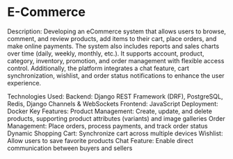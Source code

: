 # E-Commerce
Description:
Developing an eCommerce system that allows users to browse, comment, and review products, add items to their cart, place orders, and make online payments. The system also includes reports and sales charts over time (daily, weekly, monthly, etc.). It supports account, product, category, inventory, promotion, and order management with flexible access control. Additionally, the platform integrates a chat feature, cart synchronization, wishlist, and order status notifications to enhance the user experience.

Technologies Used:
Backend: Django REST Framework (DRF), PostgreSQL, Redis, Django Channels & WebSockets
Frontend: JavaScript
Deployment: Docker
Key Features:
Product Management: Create, update, and delete products, supporting product attributes (variants) and image galleries
Order Management: Place orders, process payments, and track order status
Dynamic Shopping Cart: Synchronize cart across multiple devices
Wishlist: Allow users to save favorite products
Chat Feature: Enable direct communication between buyers and sellers

